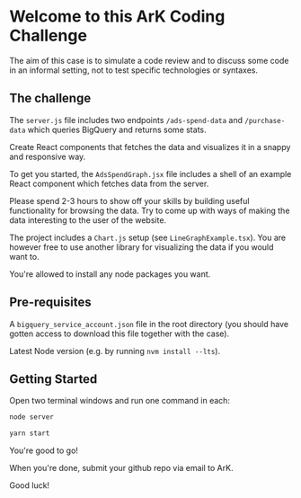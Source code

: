 # Welcome to this ArK Coding Challenge

The aim of this case is to simulate a code review and to discuss some code in an informal setting, not to test specific technologies or syntaxes.

## The challenge

The `server.js` file includes two endpoints `/ads-spend-data` and `/purchase-data` which queries BigQuery and returns some stats.

Create React components that fetches the data and visualizes it in a snappy and responsive way.

To get you started, the `AdsSpendGraph.jsx` file includes a shell of an example React component which fetches data from the server.

Please spend 2-3 hours to show off your skills by building useful functionality for browsing the data. Try to come up with ways of making the data interesting to the user of the website.

The project includes a `Chart.js` setup (see `LineGraphExample.tsx`). You are however free to use another library for visualizing the data if you would want to.

You're allowed to install any node packages you want.

## Pre-requisites

A `bigquery_service_account.json` file in the root directory (you should have gotten access to download this file together with the case).

Latest Node version (e.g. by running `nvm install --lts`).

## Getting Started

Open two terminal windows and run one command in each:

```bash
node server
```

```bash
yarn start
```

You're good to go!

When you're done, submit your github repo via email to ArK.

Good luck!
